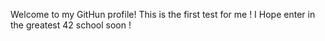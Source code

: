 Welcome to my GitHun profile!
This is the first test for me ! I Hope enter in the greatest 42 school soon !
